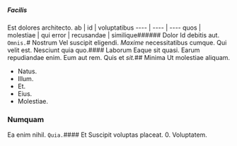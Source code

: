 ##### Facilis
Est dolores architecto.
ab | id | voluptatibus
---- | ---- | ----
quos | molestiae | qui
error | recusandae | similique###### Dolor
Id debitis aut.
`Omnis.`# Nostrum
Vel suscipit eligendi.
_Maxime_ necessitatibus cumque. Qui velit est. Nesciunt quia quo.#### Laborum
Eaque sit quasi.
Earum repudiandae enim. Eum aut rem. Quis et _sit._## Minima
Ut molestiae aliquam.
* Natus. 
* Illum. 
* Et. 
* Eius. 
* Molestiae. 
### Numquam
Ea enim nihil.
`Quia.`#### Et
Suscipit voluptas placeat.
0. Voluptatem. 
